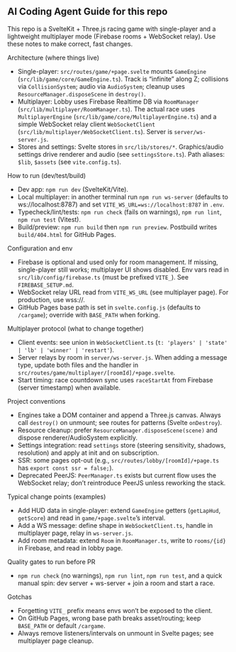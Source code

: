 ## AI Coding Agent Guide for this repo

This repo is a SvelteKit + Three.js racing game with single-player and a lightweight multiplayer mode (Firebase rooms + WebSocket relay). Use these notes to make correct, fast changes.

Architecture (where things live)

- Single-player: `src/routes/game/+page.svelte` mounts `GameEngine` (`src/lib/game/core/GameEngine.ts`). Track is “infinite” along Z; collisions via `CollisionSystem`; audio via `AudioSystem`; cleanup uses `ResourceManager.disposeScene` in `destroy()`.
- Multiplayer: Lobby uses Firebase Realtime DB via `RoomManager` (`src/lib/multiplayer/RoomManager.ts`). The actual race uses `MultiplayerEngine` (`src/lib/game/core/MultiplayerEngine.ts`) and a simple WebSocket relay client `WebSocketClient` (`src/lib/multiplayer/WebSocketClient.ts`). Server is `server/ws-server.js`.
- Stores and settings: Svelte stores in `src/lib/stores/*`. Graphics/audio settings drive renderer and audio (see `settingsStore.ts`). Path aliases: `$lib`, `$assets` (see `vite.config.ts`).

How to run (dev/test/build)

- Dev app: `npm run dev` (SvelteKit/Vite).
- Local multiplayer: in another terminal run `npm run ws-server` (defaults to ws://localhost:8787) and set `VITE_WS_URL=ws://localhost:8787` in `.env`.
- Typecheck/lint/tests: `npm run check` (fails on warnings), `npm run lint`, `npm run test` (Vitest).
- Build/preview: `npm run build` then `npm run preview`. Postbuild writes `build/404.html` for GitHub Pages.

Configuration and env

- Firebase is optional and used only for room management. If missing, single-player still works; multiplayer UI shows disabled. Env vars read in `src/lib/config/firebase.ts` (must be prefixed `VITE_`). See `FIREBASE_SETUP.md`.
- WebSocket relay URL read from `VITE_WS_URL` (see multiplayer page). For production, use wss://.
- GitHub Pages base path is set in `svelte.config.js` (defaults to `/cargame`); override with `BASE_PATH` when forking.

Multiplayer protocol (what to change together)

- Client events: see union in `WebSocketClient.ts` (`t: 'players' | 'state' | 'lb' | 'winner' | 'restart'`).
- Server relays by room in `server/ws-server.js`. When adding a message type, update both files and the handler in `src/routes/game/multiplayer/[roomId]/+page.svelte`.
- Start timing: race countdown sync uses `raceStartAt` from Firebase (server timestamp) when available.

Project conventions

- Engines take a DOM container and append a Three.js canvas. Always call `destroy()` on unmount; see routes for patterns (Svelte `onDestroy`).
- Resource cleanup: prefer `ResourceManager.disposeScene(scene)` and dispose renderer/AudioSystem explicitly.
- Settings integration: read `settings` store (steering sensitivity, shadows, resolution) and apply at init and on subscription.
- SSR: some pages opt-out (e.g., `src/routes/lobby/[roomId]/+page.ts` has `export const ssr = false;`).
- Deprecated PeerJS: `PeerManager.ts` exists but current flow uses the WebSocket relay; don’t reintroduce PeerJS unless reworking the stack.

Typical change points (examples)

- Add HUD data in single-player: extend `GameEngine` getters (`getLapHud`, `getScore`) and read in `game/+page.svelte`’s interval.
- Add a WS message: define shape in `WebSocketClient.ts`, handle in multiplayer page, relay in `ws-server.js`.
- Add room metadata: extend `Room` in `RoomManager.ts`, write to `rooms/{id}` in Firebase, and read in lobby page.

Quality gates to run before PR

- `npm run check` (no warnings), `npm run lint`, `npm run test`, and a quick manual spin: dev server + ws-server + join a room and start a race.

Gotchas

- Forgetting `VITE_` prefix means envs won’t be exposed to the client.
- On GitHub Pages, wrong base path breaks asset/routing; keep `BASE_PATH` or default `/cargame`.
- Always remove listeners/intervals on unmount in Svelte pages; see multiplayer page cleanup.
